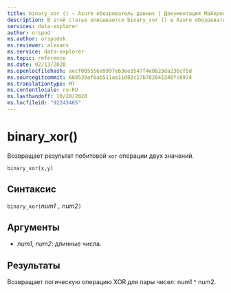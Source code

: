 ```yaml
---
title: binary_xor () — Azure обозреватель данных | Документация Майкрософт
description: В этой статье описывается binary_xor () в Azure обозреватель данных.
services: data-explorer
author: orspod
ms.author: orspodek
ms.reviewer: alexans
ms.service: data-explorer
ms.topic: reference
ms.date: 02/13/2020
ms.openlocfilehash: aecf005556a9997e63ee3547f4e0b23da236cf5d
ms.sourcegitcommit: 608539af6ab511aa11d82c17b782641340fc8974
ms.translationtype: MT
ms.contentlocale: ru-RU
ms.lasthandoff: 10/20/2020
ms.locfileid: "92243465"
---
```

# <a name="binary_xor"></a>binary_xor()

Возвращает результат побитовой `xor` операции двух значений.

```kusto
binary_xor(x,y)
```

## <a name="syntax"></a>Синтаксис

`binary_xor(`*num1* `,` *num2*`)`

## <a name="arguments"></a>Аргументы

* *num1*, *num2*: длинные числа.

## <a name="returns"></a>Результаты

Возвращает логическую операцию XOR для пары чисел: num1 ^ num2.